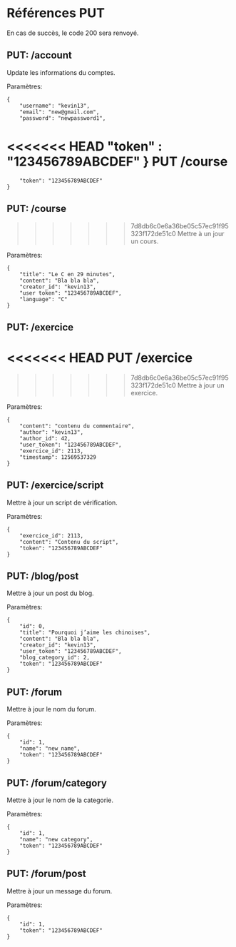 Références PUT 
==============

En cas de succès, le code 200 sera renvoyé.

## PUT: /account

Update les informations du comptes.

Paramètres:

	{
		"username": "kevin13",
		"email": "new@gmail.com",
		"password": "newpassword1",
<<<<<<< HEAD
		"token" : "123456789ABCDEF"
    }
**PUT /course**
=======
		"token": "123456789ABCDEF"
	}

## PUT: /course

>>>>>>> 7d8db6c0e6a36be05c57ec91f95323f172de51c0
Mettre à un jour un cours.

Paramètres:

	{
		"title": "Le C en 29 minutes",
		"content": "Bla bla bla",
		"creator_id": "kevin13",
		"user token": "123456789ABCDEF",
		"language": "C"
	}

## PUT: /exercice

<<<<<<< HEAD
**PUT /exercice**
=======
>>>>>>> 7d8db6c0e6a36be05c57ec91f95323f172de51c0
Mettre à jour un exercice.

Paramètres:

	{
		"content": "contenu du commentaire",
		"author": "kevin13",
		"author_id": 42,
		"user_token": "123456789ABCDEF",
		"exercice_id": 2113,
		"timestamp": 12569537329
	}

## PUT: /exercice/script

Mettre à jour un script de vérification.

Paramètres:

	{
		"exercice_id": 2113,
		"content": "Contenu du script",
		"token": "123456789ABCDEF"
	}

## PUT: /blog/post

Mettre à jour un post du blog.

Paramètres:

	{
		"id": 0,
		"title": "Pourquoi j’aime les chinoises",
		"content": "Bla bla bla",
		"creator_id": "kevin13",
		"user_token": "123456789ABCDEF",
		"blog_category_id": 2,
		"token": "123456789ABCDEF"
	}

## PUT: /forum

Mettre à jour le nom du forum.

Paramètres:

	{
		"id": 1,
		"name": "new_name",
		"token": "123456789ABCDEF"
	}

## PUT: /forum/category

Mettre à jour le nom de la categorie.

Paramètres:

	{
		"id": 1,
		"name": "new category",
		"token": "123456789ABCDEF"
	}


## PUT: /forum/post

Mettre à jour un message du forum.

Paramètres:

	{
		"id": 1,
		"token": "123456789ABCDEF"
	}
